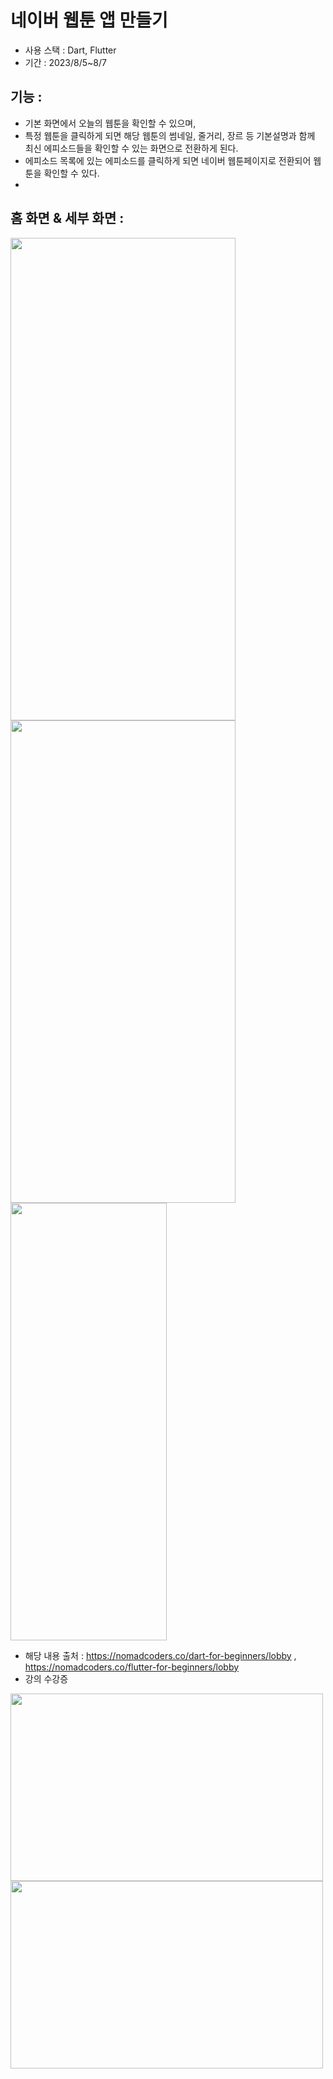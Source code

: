 # 네이버 웹툰 앱 만들기

- 사용 스택 : Dart, Flutter
- 기간 : 2023/8/5~8/7

## 기능 :
- 기본 화면에서 오늘의 웹툰을 확인할 수 있으며,
- 특정 웹툰을 클릭하게 되면 해당 웹툰의 썸네일, 줄거리, 장르 등 기본설명과 함께 최신 에피소드들을 확인할 수 있는 화면으로 전환하게 된다.
- 에피소드 목록에 있는 에피소드를 클릭하게 되면 네이버 웹툰페이지로 전환되어 웹툰을 확인할 수 있다.
- 
## 홈 화면 & 세부 화면 : 
<img src=https://github.com/kyungjun-kim/Projects/assets/58836568/f2429668-d758-48d3-9315-a82a6beae677, width="360" height="772">
<img src=https://github.com/kyungjun-kim/Projects/assets/58836568/3d683386-6a99-496e-b682-225b229cff28, width="360" height="772">
<img src=https://github.com/kyungjun-kim/Projects/assets/58836568/fa126895-18b8-4260-a186-d1d1470e2905, width="250" height="700">
  

- 해당 내용 출처 : https://nomadcoders.co/dart-for-beginners/lobby , https://nomadcoders.co/flutter-for-beginners/lobby
- 강의 수강증
<img src=https://github.com/kyungjun-kim/Projects/assets/58836568/3d103431-6af8-4db6-9e1c-ba067e8f9a94 width="500" height="300"/>
<img src=https://github.com/kyungjun-kim/Projects/assets/58836568/8650085d-b020-4fb9-af46-7114ef6671d6 width="500" height="300"/>
